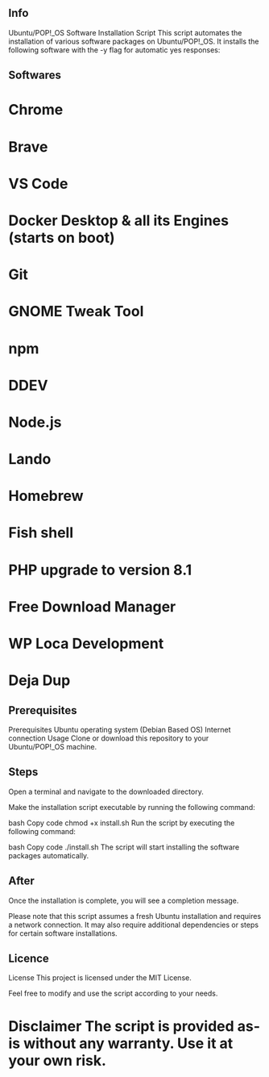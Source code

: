 ## Info

Ubuntu/POP!\_OS Software Installation Script This script automates the
installation of various software packages on Ubuntu/POP!\_OS. It
installs the following software with the -y flag for automatic yes
responses:

## Softwares
# Chrome 
# Brave 
# VS Code 
# Docker Desktop & all its Engines (starts on boot)
# Git 
# GNOME Tweak Tool 
# npm 
# DDEV 
# Node.js 
# Lando 
# Homebrew
# Fish shell 
# PHP upgrade to version 8.1 
# Free Download Manager 
# WP Loca Development 
# Deja Dup

## Prerequisites
Prerequisites Ubuntu operating system (Debian Based OS) Internet
connection Usage Clone or download this repository to your
Ubuntu/POP!\_OS machine.

## Steps
Open a terminal and navigate to the downloaded directory.

Make the installation script executable by running the following
command:

bash Copy code chmod +x install.sh Run the script by executing the
following command:

bash Copy code ./install.sh The script will start installing the
software packages automatically.

## After
Once the installation is complete, you will see a completion message.

Please note that this script assumes a fresh Ubuntu installation and
requires a network connection. It may also require additional
dependencies or steps for certain software installations.

## Licence
License This project is licensed under the MIT License.

Feel free to modify and use the script according to your needs.

# Disclaimer The script is provided as-is without any warranty. Use it at your own risk.

